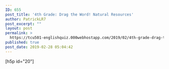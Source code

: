 ```yaml
---
ID: 655
post_title: '4th Grade: Drag the Word! Natural Resources'
author: PatrickLR7
post_excerpt: ""
layout: post
permalink: >
  https://tcu501-englishquiz.000webhostapp.com/2019/02/4th-grade-drag-the-word-natural-resources
published: true
post_date: 2019-02-28 05:04:42
---
```

<!-- wp:paragraph -->
<p>[h5p id="20"]</p>
<!-- /wp:paragraph -->